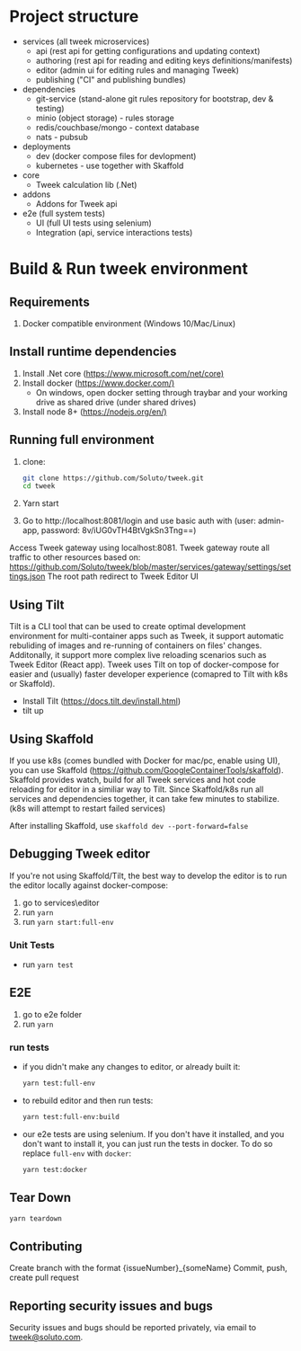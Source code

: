 # Project structure

- services (all tweek microservices)
  - api (rest api for getting configurations and updating context)
  - authoring (rest api for reading and editing keys definitions/manifests)
  - editor (admin ui for editing rules and managing Tweek)
  - publishing ("CI" and publishing bundles)
- dependencies
  - git-service (stand-alone git rules repository for bootstrap, dev & testing)
  - minio (object storage) - rules storage
  - redis/couchbase/mongo - context database
  - nats - pubsub
- deployments
  - dev (docker compose files for devlopment)
  - kubernetes - use together with Skaffold
- core
  - Tweek calculation lib (.Net)
- addons
  - Addons for Tweek api
- e2e (full system tests)
  - UI (full UI tests using selenium)
  - Integration (api, service interactions tests)

# Build & Run tweek environment

## Requirements

1. Docker compatible environment (Windows 10/Mac/Linux)

## Install runtime dependencies

1. Install .Net core (<https://www.microsoft.com/net/core)>
2. Install docker (<https://www.docker.com/)>
   - On windows, open docker setting through traybar and your working drive as shared drive (under shared drives)
3. Install node 8+ (<https://nodejs.org/en/)>

## Running full environment

1. clone:

   ```bash
   git clone https://github.com/Soluto/tweek.git
   cd tweek
   ```

2. Yarn start
3. Go to http://localhost:8081/login and use basic auth with (user: admin-app, password: 8v/iUG0vTH4BtVgkSn3Tng==)

Access Tweek gateway using localhost:8081.
Tweek gateway route all traffic to other resources based on: https://github.com/Soluto/tweek/blob/master/services/gateway/settings/settings.json
The root path redirect to Tweek Editor UI

## Using Tilt

Tilt is a CLI tool that can be used to create optimal development environment for multi-container apps such as Tweek, it support automatic rebuliding of images and re-running of containers on files' changes.
Additonally, it support more complex live reloading scenarios such as Tweek Editor (React app).
Tweek uses Tilt on top of docker-compose for easier and (usually) faster developer experience (comapred to Tilt with k8s or Skaffold).

- Install Tilt (https://docs.tilt.dev/install.html)
- tilt up

## Using Skaffold

If you use k8s (comes bundled with Docker for mac/pc, enable using UI), you can use Skaffold (https://github.com/GoogleContainerTools/skaffold).
Skaffold provides watch, build for all Tweek services and hot code reloading for editor in a similiar way to Tilt.
Since Skaffold/k8s run all services and dependencies together, it can take few minutes to stabilize. (k8s will attempt to restart failed services)

After installing Skaffold, use `skaffold dev --port-forward=false`

## Debugging Tweek editor

If you're not using Skaffold/Tilt, the best way to develop the editor is to run the editor locally against docker-compose:

1. go to services\editor
2. run `yarn`
3. run `yarn start:full-env`

### Unit Tests

- run `yarn test`

## E2E

1. go to e2e folder
2. run `yarn`

### run tests

- if you didn't make any changes to editor, or already built it:
  ```bash
  yarn test:full-env
  ```
- to rebuild editor and then run tests:
  ```bash
  yarn test:full-env:build
  ```
- our e2e tests are using selenium. If you don't have it installed, and you don't want to install it, you can just run the tests in docker. To do so replace `full-env` with `docker`:
  ```bash
  yarn test:docker
  ```

## Tear Down

```bash
yarn teardown
```

## Contributing

Create branch with the format {issueNumber}\_{someName}
Commit, push, create pull request

## Reporting security issues and bugs

Security issues and bugs should be reported privately, via email to tweek@soluto.com.
